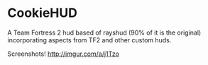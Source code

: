 CookieHUD
=========

A Team Fortress 2 hud based of rayshud (90% of it is the original) incorporating aspects from TF2 and other custom huds.

Screenshots! http://imgur.com/a/j1Tzo
